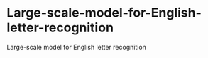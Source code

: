 # Large-scale-model-for-English-letter-recognition
Large-scale model for English letter recognition
